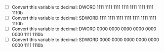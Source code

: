 - [ ] Convert this variable to decimal: DWORD  1111 1111 1111 1111 1111 1111 1111 1110b
- [ ] Convert this variable to decimal: SDWORD 1111 1111 1111 1111 1111 1111 1111 1110b
- [ ] Convert this variable to decimal: DWORD  0000 0000 0000 0000 0000 0000 1111 1110b
- [ ] Convert this variable to decimal: SDWORD 0000 0000 0000 0000 0000 0000 1111 1110b
